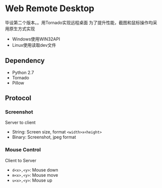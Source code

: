 Web Remote Desktop
==================

毕设第二个版本。。用Tornado实现远程桌面
为了提升性能，截图和鼠标操作均采用原生方式实现

- Windows使用WIN32API
- Linux使用读取dev文件

Dependency
----------

- Python 2.7
- Tornado
- Pillow

Protocol
--------

### Screenshot

Server to client
- String: Screen size, format `<width>x<height>`
- Binary: Screenshot, jpeg format

### Mouse Control

Client to Server
- `d<x>,<y>`: Mouse down
- `m<x>,<y>`: Mouse move
- `u<x>,<y>`: Mouse up
